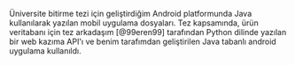   Üniversite bitirme tezi için geliştirdiğim Android platformunda Java kullanılarak yazılan mobil uygulama dosyaları. Tez kapsamında, ürün veritabanı için tez arkadaşım [@99eren99] tarafından Python dilinde yazılan bir web kazıma API'ı ve benim tarafımdan geliştirilen Java tabanlı android uygulama kullanıldı.
